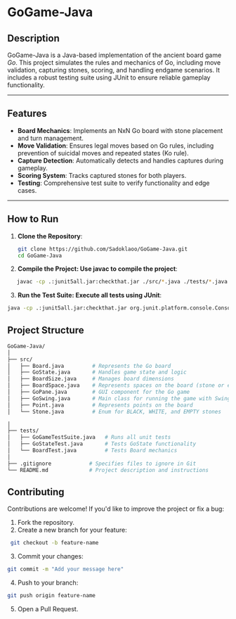 # GoGame-Java

## Description
GoGame-Java is a Java-based implementation of the ancient board game *Go*. This project simulates the rules and mechanics of Go, including move validation, capturing stones, scoring, and handling endgame scenarios. It includes a robust testing suite using JUnit to ensure reliable gameplay functionality.

---

## Features
- **Board Mechanics**: Implements an NxN Go board with stone placement and turn management.
- **Move Validation**: Ensures legal moves based on Go rules, including prevention of suicidal moves and repeated states (Ko rule).
- **Capture Detection**: Automatically detects and handles captures during gameplay.
- **Scoring System**: Tracks captured stones for both players.
- **Testing**: Comprehensive test suite to verify functionality and edge cases.

---

## How to Run
1. **Clone the Repository**:
   ```bash
   git clone https://github.com/Sadoklaoo/GoGame-Java.git
   cd GoGame-Java
   ```
2. **Compile the Project: Use javac to compile the project**:
```bash
   javac -cp .:junit5all.jar:checkthat.jar ./src/*.java ./tests/*.java
   ```
3. **Run the Test Suite: Execute all tests using JUnit**:
```bash
java -cp .:junit5all.jar:checkthat.jar org.junit.platform.console.ConsoleLauncher --scan-class-path
   ```

## Project Structure
```bash
GoGame-Java/
│
├── src/
│   ├── Board.java         # Represents the Go board
│   ├── GoState.java       # Handles game state and logic
│   ├── BoardSize.java     # Manages board dimensions
│   ├── BoardSpace.java    # Represents spaces on the board (stone or empty)
│   ├── GoPane.java        # GUI component for the Go game
│   ├── GoSwing.java       # Main class for running the game with Swing GUI
│   ├── Point.java         # Represents points on the board
│   └── Stone.java         # Enum for BLACK, WHITE, and EMPTY stones

│
├── tests/
│   ├── GoGameTestSuite.java   # Runs all unit tests
│   ├── GoStateTest.java       # Tests GoState functionality
│   └── BoardTest.java         # Tests Board mechanics
│
├── .gitignore            # Specifies files to ignore in Git
└── README.md             # Project description and instructions
   ```

   ## Contributing
   Contributions are welcome! If you'd like to improve the project or fix a bug:
1. Fork the repository.
2. Create a new branch for your feature:
```bash
 git checkout -b feature-name
   ```
3. Commit your changes:
```bash
git commit -m "Add your message here"
   ```
4. Push to your branch:
```bash
git push origin feature-name
   ```
5. Open a Pull Request.





